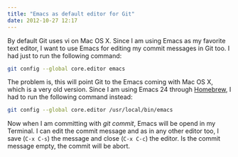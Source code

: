 ```yaml
---
title: "Emacs as default editor for Git"
date: 2012-10-27 12:17
---
```


By default Git uses vi on Mac OS X. Since I am using Emacs as my
favorite text editor, I want to use Emacs for editing my commit
messages in Git too. I had just to run the following command:

```sh
git config --global core.editor emacs
```

The problem is, this will point Git to the Emacs coming with Mac OS X,
which is a very old version. Since I am using Emacs 24 through
[Homebrew](http://mxcl.github.com/homebrew/), I had to run the
following command instead:

```sh
git config --global core.editor /usr/local/bin/emacs
```

Now when I am committing with _git commit_, Emacs will be opend in my
Terminal. I can edit the commit message and as in any other editor
too, I save (```C-x C-s```) the message and close (```C-x C-c```) the
editor. Is the commit message empty, the commit will be abort.
